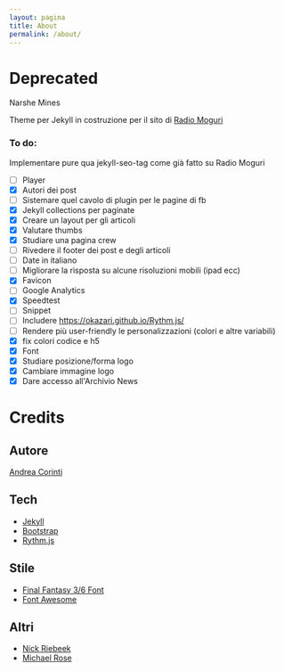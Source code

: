 ```yaml
---
layout: pagina
title: About
permalink: /about/
---
```


# Deprecated

Narshe Mines

Theme per Jekyll in costruzione per il sito di [Radio Moguri](https://radiomoguri.github.io)

### To do:

Implementare pure qua jekyll-seo-tag come già fatto su Radio Moguri

- [ ] Player
- [X] Autori dei post
- [ ] Sistemare quel cavolo di plugin per le pagine di fb
- [X] Jekyll collections per paginate
- [X] Creare un layout per gli articoli
- [X] Valutare thumbs
- [X] Studiare una pagina crew
- [ ] Rivedere il footer dei post e degli articoli
- [ ] Date in italiano
- [ ] Migliorare la risposta su alcune risoluzioni mobili (ipad ecc)
- [X] Favicon
- [ ] Google Analytics
- [X] Speedtest
- [ ] Snippet
- [ ] Includere https://okazari.github.io/Rythm.js/
- [ ] Rendere più user-friendly le personalizzazioni (colori e altre variabili)
- [X] fix colori codice e h5
- [X] Font
- [X] Studiare posizione/forma logo
- [X] Cambiare immagine logo
- [X] Dare accesso all'Archivio News

# Credits

## Autore

[Andrea Corinti](https:/andreacorinti.github.io)

## Tech

* [Jekyll](https://jekyllrb.com)
* [Bootstrap](https://getbootstrap.com)
* [Rythm.js](https://okazari.github.io/Rythm.js/)

## Stile

* [Final Fantasy 3/6 Font](https://fonts2u.com/final-fantasy-36-font-regular.font)
* [Font Awesome](https://fontawesome.com)

## Altri

* [Nick Riebeek](https://experimentingwithcode.com)
* [Michael Rose](https://mademistakes.com/)
